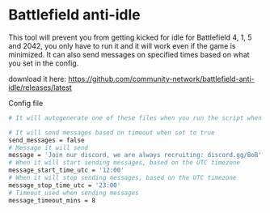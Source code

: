 # Battlefield anti-idle
This tool will prevent you from getting kicked for idle for Battlefield 4, 1, 5 and 2042, you only have to run it and it will work even if the game is minimized.
It can also send messages on specified times based on what you set in the config.

download it here: https://github.com/community-network/battlefield-anti-idle/releases/latest

Config file
```bash
# It will autogenerate one of these files when you run the script when it doesn't exist already.

# It will send messages based on timeout when set to true
send_messages = false
# Message it will send
message = 'Join our discord, we are always recruiting: discord.gg/BoB'
# When it will start sending messages, based on the UTC timezone
message_start_time_utc = '12:00'
# When it will stop sending messages, based on the UTC timezone
message_stop_time_utc = '23:00'
# Timeout used when sending messages
message_timeout_mins = 8
```
